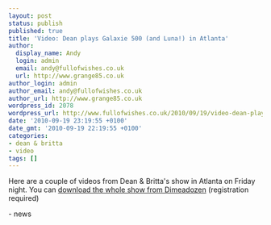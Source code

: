 ```yaml
---
layout: post
status: publish
published: true
title: 'Video: Dean plays Galaxie 500 (and Luna!) in Atlanta'
author:
  display_name: Andy
  login: admin
  email: andy@fullofwishes.co.uk
  url: http://www.grange85.co.uk
author_login: admin
author_email: andy@fullofwishes.co.uk
author_url: http://www.grange85.co.uk
wordpress_id: 2078
wordpress_url: http://www.fullofwishes.co.uk/2010/09/19/video-dean-plays-galaxie-500-and-luna-in-atlanta/
date: '2010-09-19 23:19:55 +0100'
date_gmt: '2010-09-19 22:19:55 +0100'
categories:
- dean & britta
- video
tags: []
---
```

<div>Here are a couple of videos from Dean &amp; Britta&#39;s show in Atlanta on Friday night. You can <a href="http://www.dimeadozen.org/torrents-details.php?id=323081">download the whole show from Dimeadozen</a> (registration required)<br /> 
<div style="text-align: center;"><figure class="caption "><figcaption class="caption-text"></figcaption></figure>
<p /><figure class="caption "><figcaption class="caption-text"></figcaption></figure> </div>
- news
</p></div>
